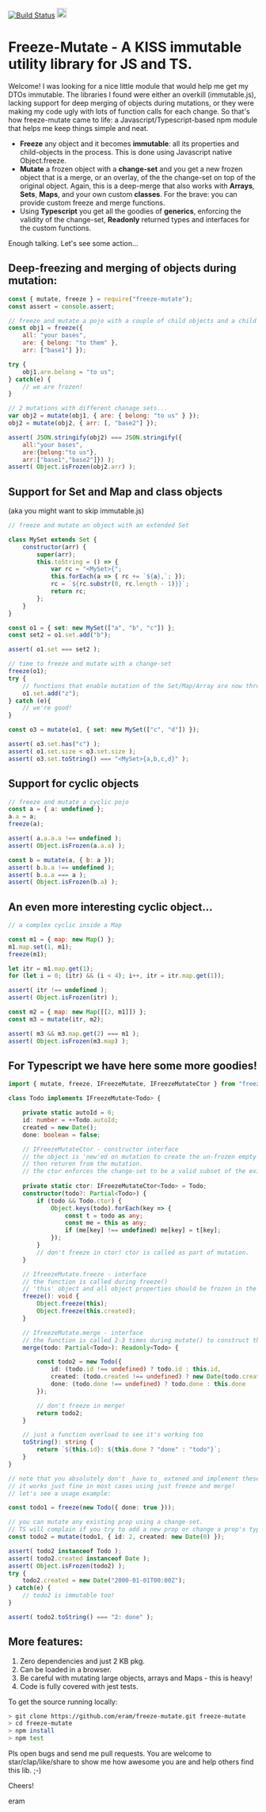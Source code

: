 [![Build Status](https://travis-ci.org/eram/freeze-mutate.svg?branch=master)](https://travis-ci.org/eram/freeze-mutate)
<img src="https://forthebadge.com/images/badges/winter-is-coming.svg" 
alt="be prepared!" height="20"/>

# Freeze-Mutate - A KISS immutable utility library for JS and TS.

Welcome!
I was looking for a nice little module that would help me get my DTOs immutable. The libraries I found were either an overkill (immutable.js), lacking support for deep merging of objects during mutations, or they were making my code ugly with lots of function calls for each change. So that's how freeze-mutate came to life: a Javascript/Typescript-based npm module that helps me keep things simple and neat.
* **Freeze** any object and it becomes **immutable**: all its properties and child-objects in the process. This is done using Javascript native Object.freeze.
* **Mutate** a frozen object with a **change-set** and you get a new frozen object that is a merge, or an overlay,  of the the change-set on top of the original object. Again, this is a deep-merge that also works with **Arrays**, **Sets**, **Maps**, and your own custom **classes**. For the brave: you can provide custom freeze and merge functions.
* Using **Typescript** you get all the goodies of **generics**, enforcing the validity of the change-set, **Readonly** returned types and interfaces for the custom functions.

Enough talking. Let's see some action…

## Deep-freezing and merging of objects during mutation:

```javascript
const { mutate, freeze } = require("freeze-mutate");
const assert = console.assert;

// freeze and mutate a pojo with a couple of child objects and a child array
const obj1 = freeze({ 
    all: "your bases", 
    are: { belong: "to them" }, 
    arr: ["base1"] });

try {
    obj1.are.belong = "to us";
} catch(e) {
    // we are frozen!
}

// 2 mutations with different chanage sets...
var obj2 = mutate(obj1, { are: { belong: "to us" } });
obj2 = mutate(obj2, { arr: [, "base2"] });

assert( JSON.stringify(obj2) === JSON.stringify({
    all:"your bases",
    are:{belong:"to us"},
    arr:["base1","base2"]}) );
assert( Object.isFrozen(obj2.arr) );
```
## Support for Set and Map and class objects
(aka you might want to skip immutable.js)

```javascript
// freeze and mutate an object with an extended Set

class MySet extends Set {
    constructor(arr) {
        super(arr);
        this.toString = () => {
            var rc = "<MySet>{";
            this.forEach(a => { rc += `${a},`; });
            rc = `${rc.substr(0, rc.length - 1)}}`;
            return rc;
        };
    }
}

const o1 = { set: new MySet(["a", "b", "c"]) };
const set2 = o1.set.add("b");

assert( o1.set === set2 );

// time to freeze and mutate with a change-set
freeze(o1);
try { 
    // functions that enable mutation of the Set/Map/Array are now throwing. 
    o1.set.add("z"); 
} catch (e){
    // we're good!
}

const o3 = mutate(o1, { set: new MySet(["c", "d"]) });

assert( o3.set.has("c") );
assert( o1.set.size < o3.set.size );
assert( o3.set.toString() === "<MySet>{a,b,c,d}" );
```
## Support for cyclic objects 

```javascript
// freeze and mutate a cyclic pojo
const a = { a: undefined };
a.a = a;
freeze(a);

assert( a.a.a.a !== undefined );
assert( Object.isFrozen(a.a.a) );

const b = mutate(a, { b: a });
assert( b.b.a !== undefined );
assert( b.a.a === a );
assert( Object.isFrozen(b.a) );
```
## An even more interesting cyclic object...

```javascript
// a complex cyclic inside a Map

const m1 = { map: new Map() };
m1.map.set(1, m1);
freeze(m1);

let itr = m1.map.get(1);
for (let i = 0; (itr) && (i < 4); i++, itr = itr.map.get(1));

assert( itr !== undefined );
assert( Object.isFrozen(itr) );

const m2 = { map: new Map([[2, m1]]) };
const m3 = mutate(itr, m2);

assert( m3 && m3.map.get(2) === m1 );
assert( Object.isFrozen(m3.map) );
```
## For **Typescript** we have here some more goodies!

```typescript
import { mutate, freeze, IFreezeMutate, IFreezeMutateCtor } from "freeze-mutate";

class Todo implements IFreezeMutate<Todo> {

    private static autoId = 0;
    id: number = ++Todo.autoId;
    created = new Date();
    done: boolean = false;

    // IFreezeMutateCtor - constructor interface 
    // the object is 'new'ed on mutation to create the un-frozen empty object that is 
    // then returen from the mutation. 
    // the ctor enforces the change-set to be a valid subset of the existing properties.
    
    private static ctor: IFreezeMutateCtor<Todo> = Todo;
    constructor(todo?: Partial<Todo>) {
        if (todo && Todo.ctor) {
            Object.keys(todo).forEach(key => {
                const t = todo as any;
                const me = this as any;
                if (me[key] !== undefined) me[key] = t[key];
            });
        }
        // don't freeze in ctor! ctor is called as part of mutation.
    }

    // IfreezeMutate.freeze - interface
    // the function is called during freeze()
    // 'this' object and all object properties should be frozen in the function.
    freeze(): void {
        Object.freeze(this);
        Object.freeze(this.created);
    }

    // IfreezeMutate.merge - interface 
    // the function is called 2-3 times during mutate() to construct the returned object.
    merge(todo: Partial<Todo>): Readonly<Todo> {

        const todo2 = new Todo({
            id: (todo.id !== undefined) ? todo.id : this.id,
            created: (todo.created !== undefined) ? new Date(todo.created.valueOf()) : this.created,
            done: (todo.done !== undefined) ? todo.done : this.done
        });

        // don't freeze in merge!
        return todo2;
    }

    // just a function overload to see it's working too
    toString(): string {
        return `${this.id}: ${this.done ? "done" : "todo"}`;
    }
}

// note that you absolutely don't _have to_ extened and implement these interfaces. 
// it works just fine in most cases using just freeze and merge!
// let's see a usage example:

const todo1 = freeze(new Todo({ done: true }));

// you can mutate any existing prop using a change-set. 
// TS will complain if you try to add a new prop or change a prop's type!
const todo2 = mutate(todo1, { id: 2, created: new Date(0) });

assert( todo2 instanceof Todo );
assert( todo2.created instanceof Date );
assert( Object.isFrozen(todo2) );
try { 
    todo2.created = new Date("2000-01-01T00:00Z"); 
} catch(e) {
    // todo2 is immutable too!
}

assert( todo2.toString() === "2: done" );
```
## More features:
1. Zero dependencies and just 2 KB pkg.
1. Can be loaded in a browser.
1. Be careful with mutating large objects, arrays and Maps - this is heavy!
1. Code is fully covered with jest tests.

To get the source running locally:
```sh
> git clone https://github.com/eram/freeze-mutate.git freeze-mutate
> cd freeze-mutate
> npm install
> npm test
```
Pls open bugs and send me pull requests. You are welcome to star/clap/like/share to show me how awesome you are and help others find this lib. ;-)

Cheers!

eram
